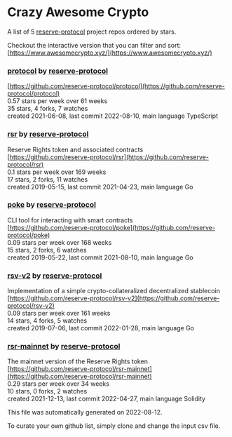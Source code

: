 # Crazy Awesome Crypto
A list of 5 [reserve-protocol](https://github.com/reserve-protocol) project repos ordered by stars.  

Checkout the interactive version that you can filter and sort: 
[https://www.awesomecrypto.xyz/](https://www.awesomecrypto.xyz/)  


### [protocol](https://github.com/reserve-protocol/protocol) by [reserve-protocol](https://github.com/reserve-protocol)  
  
[https://github.com/reserve-protocol/protocol](https://github.com/reserve-protocol/protocol)  
0.57 stars per week over 61 weeks  
35 stars, 4 forks, 7 watches  
created 2021-06-08, last commit 2022-08-10, main language TypeScript  


### [rsr](https://github.com/reserve-protocol/rsr) by [reserve-protocol](https://github.com/reserve-protocol)  
Reserve Rights token and associated contracts  
[https://github.com/reserve-protocol/rsr](https://github.com/reserve-protocol/rsr)  
0.1 stars per week over 169 weeks  
17 stars, 2 forks, 11 watches  
created 2019-05-15, last commit 2021-04-23, main language Go  


### [poke](https://github.com/reserve-protocol/poke) by [reserve-protocol](https://github.com/reserve-protocol)  
CLI tool for interacting with smart contracts  
[https://github.com/reserve-protocol/poke](https://github.com/reserve-protocol/poke)  
0.09 stars per week over 168 weeks  
15 stars, 2 forks, 6 watches  
created 2019-05-22, last commit 2021-08-10, main language Go  


### [rsv-v2](https://github.com/reserve-protocol/rsv-v2) by [reserve-protocol](https://github.com/reserve-protocol)  
Implementation of a simple crypto-collateralized decentralized stablecoin  
[https://github.com/reserve-protocol/rsv-v2](https://github.com/reserve-protocol/rsv-v2)  
0.09 stars per week over 161 weeks  
14 stars, 4 forks, 5 watches  
created 2019-07-06, last commit 2022-01-28, main language Go  


### [rsr-mainnet](https://github.com/reserve-protocol/rsr-mainnet) by [reserve-protocol](https://github.com/reserve-protocol)  
The mainnet version of the Reserve Rights token  
[https://github.com/reserve-protocol/rsr-mainnet](https://github.com/reserve-protocol/rsr-mainnet)  
0.29 stars per week over 34 weeks  
10 stars, 0 forks, 2 watches  
created 2021-12-13, last commit 2022-04-27, main language Solidity  


This file was automatically generated on 2022-08-12.  

To curate your own github list, simply clone and change the input csv file.  